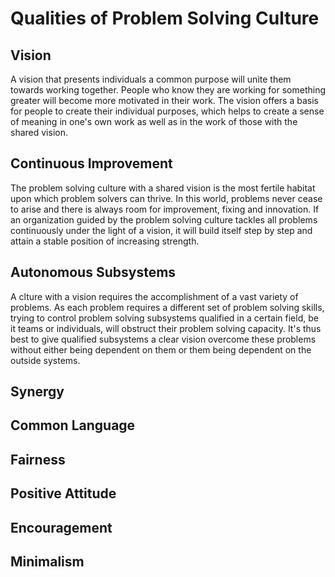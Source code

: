 # Qualities of Problem Solving Culture

## Vision
A vision that presents individuals a common purpose will unite them towards working together. People who know they are working for something greater will become more motivated in their work. The vision offers a basis for people to create their individual purposes, which helps to create a sense of meaning in one's own work as well as in the work of those with the shared vision.

## Continuous Improvement
The problem solving culture with a shared vision is the most fertile habitat upon which problem solvers can thrive. In this world, problems never cease to arise and there is always room for improvement, fixing and innovation. If an organization guided by the problem solving culture tackles all problems continuously under the light of a vision, it will build itself step by step and attain a stable position of increasing strength. 

## Autonomous Subsystems
A clture with a vision requires the accomplishment of a vast variety of problems. As each problem requires a different set of problem solving skills, trying to control problem solving subsystems qualified in a certain field, be it teams or individuals, will obstruct their problem solving capacity. It's thus best to give qualified subsystems a clear vision overcome these problems without either being dependent on them or them being dependent on the outside systems.

## Synergy


## Common Language
## Fairness
## Positive Attitude
## Encouragement
## Minimalism
